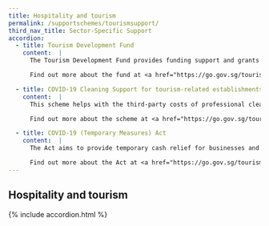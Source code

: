 ```yaml
---
title: Hospitality and tourism
permalink: /supportschemes/tourismsupport/
third_nav_title: Sector-Specific Support
accordion:
  - title: Tourism Development Fund
    content:  |
      The Tourism Development Fund provides funding support and grants for the creation of innovative and quality tourism products and experiences, as well as capability and talent enhancement efforts among tourism-related establishments.

      Find out more about the fund at <a href="https://go.gov.sg/tourism2" target="_blank">Singapore Tourism Board (STB)</a>.

  - title: COVID-19 Cleaning Support for tourism-related establishments
    content:  |
      This scheme helps with the third-party costs of professional cleaning services incurred by tourism-related establishments impacted by COVID-19.

      Find out more about the scheme at <a href="https://go.gov.sg/tourism5" target="_blank">Singapore Tourism Board (STB)</a>.

  - title: COVID-19 (Temporary Measures) Act
    content:  |
      The Act aims to provide temporary cash relief for businesses and individuals who are unable to fulfil certain contractual obligations because of COVID-19.

      Find out more about the Act at <a href="https://go.gov.sg/tourism3" target="_blank">Singapore Tourism Board (STB)</a>.
---
```


## Hospitality and tourism

{% include accordion.html %}
